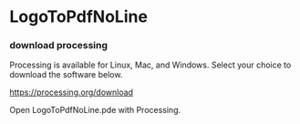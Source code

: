 # LogoToPdfNoLine

### download processing

Processing is available for Linux, Mac, and Windows. Select your choice to download the software below.

https://processing.org/download

Open LogoToPdfNoLine.pde with Processing.
